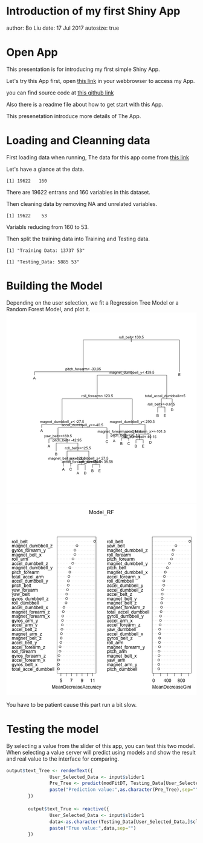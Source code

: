 Introduction of my first Shiny App
========================================================
author: Bo Liu
date: 17 Jul 2017
autosize: true

Open App
========================================================
This presentation is for introducing my first simple Shiny App.

Let's try this App first, open [this link](https://freefrog.shinyapps.io/Reproducible_Pitch/)
in your webbrowser to access my App.

you can find source code at [this github link](https://freefrog1986.github.io/Reproducible_Pitch/my_shiny_app.html#/2)

Also there is a readme file about how to get start with this App.

This presenetation introduce more details of The App.

Loading and Cleanning data
========================================================
First loading data when running, The data for this app come from [this link](http://groupware.les.inf.puc-rio.br/har )    

Let's have a glance at the data.

```
[1] 19622   160
```
There are 19622 entrans and 160 variables in this dataset.   

Then cleaning data by removing NA and unrelated variables.

```
[1] 19622    53
```
Variabls reducing from 160 to 53.

Then split the training data into Training and Testing data. 

```
[1] "Training Data: 13737 53"
```

```
[1] "Testing_Data: 5885 53"
```

Building the Model
========================================================
Depending on the user selection, we fit a Regression Tree Model or a Random Forest Model, and plot it.   
![plot of chunk unnamed-chunk-4](my_shiny_app-figure/unnamed-chunk-4-1.png)![plot of chunk unnamed-chunk-4](my_shiny_app-figure/unnamed-chunk-4-2.png)

You have to be patient cause this part run a bit slow.

Testing the model
========================================================
By selecting a value from the slider of this app, you can test this two model.   
When selecting a value server will predict using models and show the result and real value to the interface for comparing.   

```r
output$text_Tree <- renderText({
                User_Selected_Data <- input$slider1
                Pre_Tree <- predict(modFitDT, Testing_Data[User_Selected_Data,], type = "class")
                paste("Prediction value:",as.character(Pre_Tree),sep="")
        })
        
        output$text_True <- reactive({
                User_Selected_Data <- input$slider1
                data<-as.character(Testing_Data[User_Selected_Data,]$classe)
                paste("True value:",data,sep="")
        })
```


